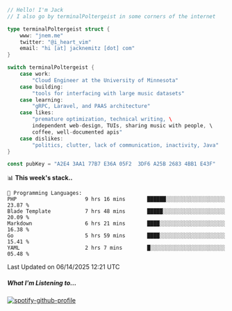 ```go
// Hello! I'm Jack
// I also go by terminalPoltergeist in some corners of the internet

type terminalPoltergeist struct {
    www: "jnem.me"
    twitter: "@i_heart_vim"
    email: "hi [at] jacknemitz [dot] com"
}

switch terminalPoltergeist {
    case work:
        "Cloud Engineer at the University of Minnesota"
    case building:
        "tools for interfacing with large music datasets"
    case learning:
        "gRPC, Laravel, and PAAS architecture"
    case likes:
        "premature optimization, technical writing, \
        independent web-design, TUIs, sharing music with people, \
        coffee, well-documented apis"
    case dislikes:
        "politics, clutter, lack of communication, inactivity, Java"
}

const pubKey = "A2E4 3AA1 77B7 E36A 05F2  3DF6 A25B 2683 4BB1 E43F"
```

<!--START_SECTION:waka-->
📊 **This week's stack..** 

```text
💬 Programming Languages: 
PHP                      9 hrs 16 mins       ██████░░░░░░░░░░░░░░░░░░░   23.87 % 
Blade Template           7 hrs 48 mins       █████░░░░░░░░░░░░░░░░░░░░   20.09 % 
Markdown                 6 hrs 21 mins       ████░░░░░░░░░░░░░░░░░░░░░   16.38 % 
Go                       5 hrs 59 mins       ████░░░░░░░░░░░░░░░░░░░░░   15.41 % 
YAML                     2 hrs 7 mins        █░░░░░░░░░░░░░░░░░░░░░░░░   05.48 % 
```


 Last Updated on 06/14/2025 12:21 UTC
<!--END_SECTION:waka-->

##### What I'm Listening to...

[![spotify-github-profile](https://jnem.me/listening-item?maxAge=2592000)](https://jnem.me/listening)
